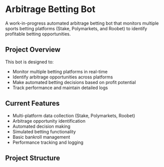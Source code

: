 # Arbitrage Betting Bot

A work-in-progress automated arbitrage betting bot that monitors multiple sports betting platforms (Stake, Polymarkets, and Roobet) to identify profitable betting opportunities.

## Project Overview

This bot is designed to:
- Monitor multiple betting platforms in real-time
- Identify arbitrage opportunities across platforms
- Make automated betting decisions based on profit potential
- Track performance and maintain detailed logs

## Current Features

- Multi-platform data collection (Stake, Polymarkets, Roobet)
- Arbitrage opportunity identification
- Automated decision making
- Simulated betting functionality
- Basic bankroll management
- Performance tracking and logging

## Project Structure
